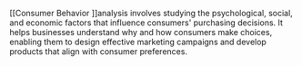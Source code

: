 [[Consumer Behavior ]]analysis involves studying the psychological, social, and economic factors that influence consumers' purchasing decisions. It helps businesses understand why and how consumers make choices, enabling them to design effective marketing campaigns and develop products that align with consumer preferences.